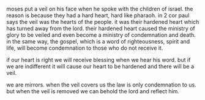moses put a veil on his face when he spoke with the children of israel. the reason
is because they had a hard heart, hard like pharaoh. in 2 cor paul says the veil was the
hearts of the people. it was their hardened heart which has turned away from the lord. their hardened heart caused the ministry of glory to be veiled and even become a ministry of condemnation and death. in the same way, the gospel, which is a word of righteousness, spirit and life, will become condemnation to those who do not receive it.

if our heart is right we will receive blessing when we hear his word. but if we are indifferent it will cause our heart to be hardened and there will be a veil.

we are mirrors. when the veil covers us the law is only condemnation to us. but when the veil is removed we can behold the lord and reflect him.
